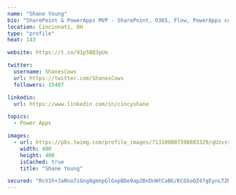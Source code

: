 ```yaml
---
name: "Shane Young"
bio: "SharePoint & PowerApps MVP - SharePoint, O365, Flow, PowerApps consulting? @PowerApps911 | Pure Snark? You found it."
location: Cincinnati, OH
type: "profile"
heat: 143

website: https://t.co/91p5BQ3pUe

twitter:
  username: ShanesCows
  url: https://twitter.com/ShanesCows
  followers: 15407

linkedin:
  url: https://www.linkedin.com/in/cincyshane

topics:
  - Power Apps

images:
  - url: https://pbs.twimg.com/profile_images/713100007398883329/qUzvsvQ3_400x400.jpg
    width: 400
    height: 400
    isCached: true
    title: "Shane Young"

secured: "RcV1h+JaRno7iGng8gmnpGlGxpBDo9ap2BnDnWtCaBG/KCGSoOZ47gEynLTZR4fG0kxVZioxGy6fLqqnSlzN1Fs7gduy16759Gn6XMj+H3DeJ1uE5Tm06USexhczfEKK4mhVjkt7aqKq9krVbq6IKq++OBAbCG8ve0z+g0EXBpRWZGbGLa2aNku1f2DkWfFfAt29G0i0/T06vA7LXI2QilkOWiIA3Me2cGRcuHIURW+/DtdvtpDkB60BMkxNFP8ch0zdoGIWlzGzi/dpkpHS4Ilw8F7e4ZMbw7g6x2yh9vQ91aiSDWdh6OGGNGU/ckoWFOgZBhleZ24asgPg/Q3hgU4xluuKOB2Pk9hRuKtxA5MTS6QnIJhlZhLgpvfRB42ggI9Bl0+viueTM5KIGH5R1hbbSi8XCycGwaX/fc7d6t4=;40niqiIAHwkG34GoIPKlpQ=="
---
```


